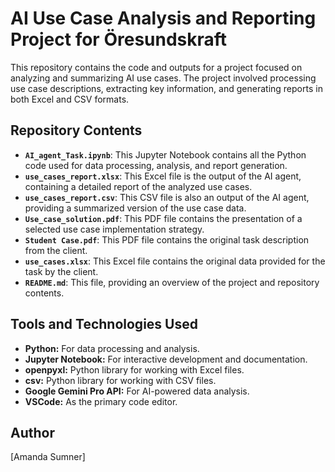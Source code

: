# AI Use Case Analysis and Reporting Project for Öresundskraft

This repository contains the code and outputs for a project focused on analyzing and summarizing AI use cases. The project involved processing use case descriptions, extracting key information, and generating reports in both Excel and CSV formats.

## Repository Contents

* **`AI_agent_Task.ipynb`**: This Jupyter Notebook contains all the Python code used for data processing, analysis, and report generation.
* **`use_cases_report.xlsx`**: This Excel file is the output of the AI agent, containing a detailed report of the analyzed use cases.
* **`use_cases_report.csv`**: This CSV file is also an output of the AI agent, providing a summarized version of the use case data.
* **`Use_case_solution.pdf`**: This PDF file contains the presentation of a selected use case implementation strategy.
* **`Student Case.pdf`**: This PDF file contains the original task description from the client.
* **`use_cases.xlsx`**: This Excel file contains the original data provided for the task by the client.
* **`README.md`**: This file, providing an overview of the project and repository contents.

## Tools and Technologies Used

* **Python:** For data processing and analysis.
* **Jupyter Notebook:** For interactive development and documentation.
* **openpyxl:** Python library for working with Excel files.
* **csv:** Python library for working with CSV files.
* **Google Gemini Pro API:** For AI-powered data analysis.
* **VSCode:** As the primary code editor.

## Author

[Amanda Sumner]
